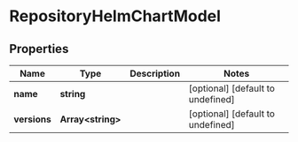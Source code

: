# RepositoryHelmChartModel

## Properties

Name | Type | Description | Notes
------------ | ------------- | ------------- | -------------
**name** | **string** |  | [optional] [default to undefined]
**versions** | **Array&lt;string&gt;** |  | [optional] [default to undefined]


